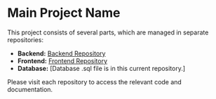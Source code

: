 # Main Project Name

This project consists of several parts, which are managed in separate repositories:

- **Backend:** [Backend Repository](https://github.com/HappySlappyFace/GoldenCaravanBackend)
- **Frontend:** [Frontend Repository](https://github.com/HappySlappyFace/GoldenCaravanProject)
- **Database:** [Database .sql file is in this current repository.]

Please visit each repository to access the relevant code and documentation.
